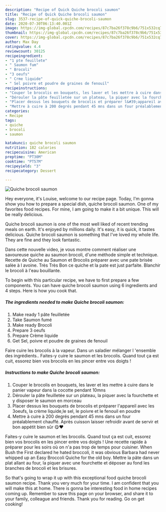 ```yaml
---
description: "Recipe of Quick Quiche brocoli saumon"
title: "Recipe of Quick Quiche brocoli saumon"
slug: 3537-recipe-of-quick-quiche-brocoli-saumon
date: 2020-07-30T06:13:40.001Z
image: https://img-global.cpcdn.com/recipes/87c7ba26f378c9b6/751x532cq70/quiche-brocoli-saumon-photo-principale-de-la-recette.jpg
thumbnail: https://img-global.cpcdn.com/recipes/87c7ba26f378c9b6/751x532cq70/quiche-brocoli-saumon-photo-principale-de-la-recette.jpg
cover: https://img-global.cpcdn.com/recipes/87c7ba26f378c9b6/751x532cq70/quiche-brocoli-saumon-photo-principale-de-la-recette.jpg
author: Max Day
ratingvalue: 4.4
reviewcount: 30125
recipeingredient:
- "1 pte feuillete"
- " Saumon fum"
- " Brocoli"
- "3 oeufs"
- " Crme liquide"
- " Sel poivre et poudre de graines de fenouil"
recipeinstructions:
- "Couper le brocolis en bouquets, les laver et les mettre à cuire dans le panier vapeur dans la cocotte pendant 10mns"
- "Dérouler la pâte feuilletée sur un plateau, la piquer avec la fourchette et y disposer le saumon en morceau"
- "Placer dessus les bouquets de brocolis et préparer l&#39;appareil avec les 3oeufs, la crème liquide,le sel, le poivre et le fenouil en poudre"
- "Mettre à cuire à 200 degrés pendant 45 mns dans un four préalablement chauffé. Après cuisson laisser refroidir avant de servir et bon appétit bien sûr 😋❤️"
categories:
- Recipe
tags:
- quiche
- brocoli
- saumon

katakunci: quiche brocoli saumon 
nutrition: 182 calories
recipecuisine: American
preptime: "PT30M"
cooktime: "PT57M"
recipeyield: "3"
recipecategory: Dessert

---
```



![Quiche brocoli saumon](https://img-global.cpcdn.com/recipes/87c7ba26f378c9b6/751x532cq70/quiche-brocoli-saumon-photo-principale-de-la-recette.jpg)

Hey everyone, it's Louise, welcome to our recipe page. Today, I'm gonna show you how to prepare a special dish, quiche brocoli saumon. One of my favorites food recipes. For mine, I am going to make it a bit unique. This will be really delicious.

Quiche brocoli saumon is one of the most well liked of recent trending meals on earth. It's enjoyed by millions daily. It's easy, it is quick, it tastes delicious. Quiche brocoli saumon is something that I've loved my whole life. They are fine and they look fantastic.

Dans cette nouvelle video, je vous montre comment réaliser une savoureuse quiche au saumon brocoli, d&#39;une méthode simple et technique. Recette de Quiche au Saumon et Brocolis prèparer avec une pate brisèe salèe à l avoine. Très Très Bon ce quiche et la pate est just parfaite. Blanchir le brocoli à l&#39;eau bouillante.


To begin with this particular recipe, we have to first prepare a few components. You can have quiche brocoli saumon using 6 ingredients and 4 steps. Here is how you cook that.

<!--inarticleads1-->

##### The ingredients needed to make Quiche brocoli saumon:

1. Make ready 1 pâte feuilletée
1. Take  Saumon fumé
1. Make ready  Brocoli
1. Prepare 3 oeufs
1. Prepare  Crème liquide
1. Get  Sel, poivre et poudre de graines de fenouil


Faire cuire les brocolis à la vapeur. Dans un saladier mélanger l &#39;ensemble des ingrédients.. Faites-y cuire le saumon et les brocolis. Quand tout ça est cuit, essorez bien vos brocolis en les pincer entre vos doigts ! 

<!--inarticleads2-->

##### Instructions to make Quiche brocoli saumon:

1. Couper le brocolis en bouquets, les laver et les mettre à cuire dans le panier vapeur dans la cocotte pendant 10mns
1. Dérouler la pâte feuilletée sur un plateau, la piquer avec la fourchette et y disposer le saumon en morceau
1. Placer dessus les bouquets de brocolis et préparer l&#39;appareil avec les 3oeufs, la crème liquide,le sel, le poivre et le fenouil en poudre
1. Mettre à cuire à 200 degrés pendant 45 mns dans un four préalablement chauffé. Après cuisson laisser refroidir avant de servir et bon appétit bien sûr 😋❤️


Faites-y cuire le saumon et les brocolis. Quand tout ça est cuit, essorez bien vos brocolis en les pincer entre vos doigts ! Une recette rapide à préparer pour les soirs où on n&#39;a pas trop de temps pour cuisiner. When Bush the First declared he hated broccoli, it was obvious Barbara had never whipped up an Easy Broccoli Quiche for the old boy. Mettre la pâte dans un plat allant au four, la piquer avec une fourchette et déposer au fond les branches de brocoli et les brisures. 

So that's going to wrap it up with this exceptional food quiche brocoli saumon recipe. Thank you very much for your time. I am confident that you will make this at home. There is gonna be interesting food in home recipes coming up. Remember to save this page on your browser, and share it to your family, colleague and friends. Thank you for reading. Go on get cooking!

